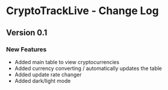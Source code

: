 # CryptoTrackLive - Change Log

## Version 0.1

### New Features

- Added main table to view cryptocurrencies
- Added currency converting / automatically updates the table
- Added update rate changer
- Added dark/light mode
